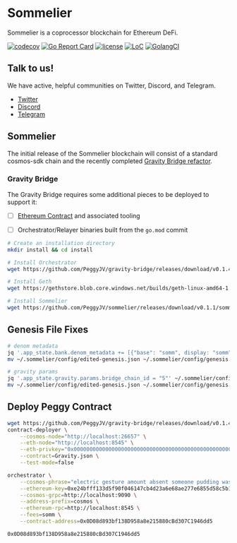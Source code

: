 # Sommelier

Sommelier is a coprocessor blockchain for Ethereum DeFi.

[![codecov](https://codecov.io/gh/peggyjv/sommelier/branch/main/graph/badge.svg)](https://codecov.io/gh/peggyjv/sommelier)
[![Go Report Card](https://goreportcard.com/badge/github.com/peggyjv/sommelier)](https://goreportcard.com/report/github.com/peggyjv/sommelier)
[![license](https://img.shields.io/github/license/peggyjv/sommelier.svg)](https://github.com/peggyjv/sommelier/blob/main/LICENSE)
[![LoC](https://tokei.rs/b1/github/peggyjv/sommelier)](https://github.com/peggyjv/sommelier)
[![GolangCI](https://golangci.com/badges/github.com/peggyjv/sommelier.svg)](https://golangci.com/r/github.com/peggyjv/sommelier)

## Talk to us!

We have active, helpful communities on Twitter, Discord, and Telegram.

* [Twitter](https://twitter.com/sommfinance)
* [Discord](https://discord.gg/gZzaPmDzUq)
* [Telegram](https://t.me/peggyvaults)

## Sommelier

The initial release of the Sommelier blockchain will consist of a standard cosmos-sdk chain and the recently completed [Gravity Bridge refactor](https://github.com/peggyjv/gravity-bridge).

### Gravity Bridge

The Gravity Bridge requires some additional pieces to be deployed to support it:

- [ ] [Ethereum Contract](https://github.com/PeggyJV/gravity-bridge/tree/main/solidity) and associated tooling
- [ ] Orchestrator/Relayer binaries built from the `go.mod` commit 


```bash 
# Create an installation directory
mkdir install && cd install

# Install Orchestrator
wget https://github.com/PeggyJV/gravity-bridge/releases/download/v0.1.4/client https://github.com/PeggyJV/gravity-bridge/releases/download/v0.1.4/contract-deployer https://github.com/PeggyJV/gravity-bridge/releases/download/v0.1.4/orchestrator https://github.com/PeggyJV/gravity-bridge/releases/download/v0.1.4/relayer && chmod +x * && sudo mv * /usr/bin

# Install Geth
wget https://gethstore.blob.core.windows.net/builds/geth-linux-amd64-1.10.4-aa637fd3.tar.gz && tar -xvf geth-linux-amd64-1.10.4-aa637fd3.tar.gz && sudo mv geth-linux-amd64-1.10.4-aa637fd3/geth /usr/bin/geth && rm -rf geth-linux-amd64-1.10.4-aa637fd3*

# Install Sommelier
wget https://github.com/PeggyJV/sommelier/releases/download/v0.1.1/sommelier_0.1.1_linux_amd64.tar.gz && tar -xf sommelier_0.1.1_linux_amd64.tar.gz && sudo mv sommelier /usr/bin && rm -rf sommelier_0.1.1_linux_amd64* LICENSE README.md
```

## Genesis File Fixes

```bash
# denom metadata
jq '.app_state.bank.denom_metadata += [{"base": "somm", display: "somm", "description": "A non-staking test token", "denom_units": [{"denom": "somm", "exponent": 6}]}, {"base": "stake", display: "stake", "description": "A staking test token", "denom_units": [{"denom": "stake", "exponent": 6}]}]' ~/.sommelier/config/genesis.json > ~/.sommelier/config/edited-genesis.json
mv ~/.sommelier/config/edited-genesis.json ~/.sommelier/config/genesis.json

# gravity params
jq '.app_state.gravity.params.bridge_chain_id = "5"' ~/.sommelier/config/genesis.json > ~/.sommelier/config/edited-genesis.json
mv ~/.sommelier/config/edited-genesis.json ~/.sommelier/config/genesis.json
```

## Deploy Peggy Contract
```bash
wget https://github.com/PeggyJV/gravity-bridge/releases/download/v0.1.4/Gravity.json
contract-deployer \
    --cosmos-node="http://localhost:26657" \
    --eth-node="http://localhost:8545" \
    --eth-privkey="0x0000000000000000000000000000000000000000000000000000000000000000" \
    --contract=Gravity.json \
    --test-mode=false
```

```bash
orchestrator \
    --cosmos-phrase="electric gesture amount absent someone pudding waste you pilot truth pioneer nose surprise flavor ask cost art grit ladder girl detect height pet primary" \
    --ethereum-key=0xe24bfff133d5f90f046147cb4d23a6e68ae277e6855d58c5b1f1208822a68dec \
    --cosmos-grpc=http://localhost:9090 \
    --address-prefix=cosmos \
    --ethereum-rpc=http://localhost:8545 \
    --fees=somm \
    --contract-address=0x0D08d893bf138D958a8e215880cBd307C1946dd5
```
    0x0D08d893bf138D958a8e215880cBd307C1946dd5